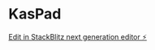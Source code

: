 # KasPad

[Edit in StackBlitz next generation editor ⚡️](https://stackblitz.com/~/github.com/Kaspad-official/KasPad)
